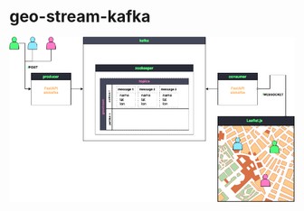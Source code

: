 # geo-stream-kafka

<p align="center">
<img src="/img/geostream-fastapi-kafka.png" alt="setup geostream fastapi aiokafka">
</p>
